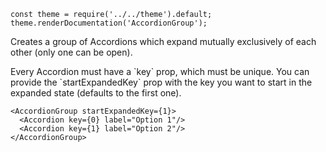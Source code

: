 ```
const theme = require('../../theme').default;
theme.renderDocumentation('AccordionGroup');
```

Creates a group of Accordions which expand mutually exclusively of each other (only one can be open).

Every Accordion must have a \`key\` prop, which must be unique. You can provide the \`startExpandedKey\` prop with the key you want to start in the expanded state (defaults to the first one).

```
<AccordionGroup startExpandedKey={1}>
  <Accordion key={0} label="Option 1"/>
  <Accordion key={1} label="Option 2"/>
</AccordionGroup>
```
